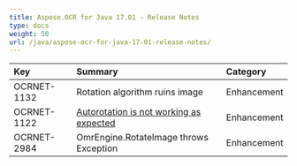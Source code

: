```yaml
---
title: Aspose.OCR for Java 17.01 - Release Notes
type: docs
weight: 50
url: /java/aspose-ocr-for-java-17-01-release-notes/
---
```


|**Key**|**Summary**|**Category**|
| :- | :- | :- |
|OCRNET-1132|Rotation algorithm ruins image|Enhancement|
|OCRNET-1122|[Autorotation is not working as expected](https://www.aspose.com/community/forums/thread/650902.aspx)|Enhancement|
|OCRNET-2984|OmrEngine.RotateImage throws Exception|Enhancement|

